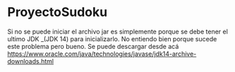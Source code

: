 # ProyectoSudoku
Si no se puede iniciar el archivo jar es simplemente porque se debe tener el ultimo JDK _(JDK 14) para inicializarlo. No entiendo bien porque sucede este problema pero bueno.
Se puede descargar desde acá https://www.oracle.com/java/technologies/javase/jdk14-archive-downloads.html
